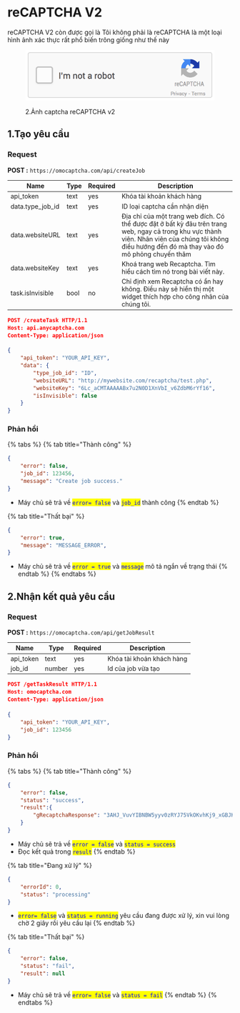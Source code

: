 # reCAPTCHA V2

reCAPTCHA V2 còn được gọi là Tôi không phải là  reCAPTCHA là một loại hình ảnh xác thực rất phổ biến trông giống như thế này

<figure><img src=".gitbook/assets/recaptchav2.gif" alt=""><figcaption><p>2.Ảnh captcha reCAPTCHA v2</p></figcaption></figure>

## 1.Tạo yêu cầu

### Request

**POST :** `https://omocaptcha.com/api/createJob`

| Name               | Type | Required | Description                                                                                                                                                                                        |
| ------------------ | ---- | -------- | -------------------------------------------------------------------------------------------------------------------------------------------------------------------------------------------------- |
| api\_token         | text | yes      | Khóa tài khoản khách hàng                                                                                                                                                                          |
| data.type\_job\_id | text | yes      | ID loại captcha cần nhận diện                                                                                                                                                                      |
| data.websiteURL    | text | yes      | Địa chỉ của một trang web đích. Có thể được đặt ở bất kỳ đâu trên trang web, ngay cả trong khu vực thành viên. Nhân viên của chúng tôi không điều hướng đến đó mà thay vào đó mô phỏng chuyến thăm |
| data.websiteKey    | text | yes      | Khoá trang web Recaptcha. Tìm hiểu cách tìm nó trong bài viết này.                                                                                                                                 |
| task.isInvisible   | bool | no       | Chỉ định xem Recaptcha có ẩn hay không. Điều này sẽ hiển thị một widget thích hợp cho công nhân của chúng tôi.                                                                                     |

```json
POST /createTask HTTP/1.1
Host: api.anycaptcha.com
Content-Type: application/json

{
	"api_token": "YOUR_API_KEY",
	"data": {
		"type_job_id": "ID",
		"websiteURL": "http://mywebsite.com/recaptcha/test.php",
		"websiteKey": "6Lc_aCMTAAAAABx7u2N0D1XnVbI_v6ZdbM6rYf16",
		"isInvisible": false
	}
}
```

### Phản hồi

{% tabs %}
{% tab title="Thành công" %}
```json
{
	"error": false,
	"job_id": 123456,
	"message": "Create job success."
}
```

* Máy chủ sẽ trả về <mark style="color:blue;">`error= false`</mark> và <mark style="color:blue;">`job_id`</mark> <mark style="color:blue;"></mark><mark style="color:blue;"></mark> thành công
{% endtab %}

{% tab title="Thất bại" %}
```json
{
	"error": true,
	"message": "MESSAGE_ERROR",
}
```

* Máy chủ sẽ trả về <mark style="color:blue;">`error = true`</mark> và <mark style="color:blue;">`message`</mark> mô tả ngắn về trạng thái
{% endtab %}
{% endtabs %}

## 2.Nhận kết quả yêu cầu

### Request

**POST :** `https://omocaptcha.com/api/getJobResult`

| Name       | Type   |  Required | Description               |
| ---------- | ------ | --------- | ------------------------- |
| api\_token | text   | yes       | Khóa tài khoản khách hàng |
| job\_id    | number | yes       | Id của job vừa tạo        |

```json
POST /getTaskResult HTTP/1.1
Host: omocaptcha.com
Content-Type: application/json

{
	"api_token": "YOUR_API_KEY",
	"job_id": 123456
}
```

### Phản hồi

{% tabs %}
{% tab title="Thành công" %}
```json
{
	"error": false,
	"status": "success",
	"result":{
		"gRecaptchaResponse": "3AHJ_VuvYIBNBW5yyv0zRYJ75VkOKvhKj9_xGBJKnQim...."
	}
}
```

* Máy chủ sẽ trả về <mark style="color:blue;">`error = false`</mark> và <mark style="color:blue;">`status = success`</mark>
* Đọc kết quả trong <mark style="color:blue;">`result`</mark>
{% endtab %}

{% tab title="Đang xử lý" %}
```json
{
	"errorId": 0,
	"status": "processing"
}
```

* <mark style="color:blue;">`error= false`</mark> và <mark style="color:blue;">`status = running`</mark> yêu cầu đang được xử lý, xin vui lòng chờ 2 giây rồi yêu cầu lại
{% endtab %}

{% tab title="Thất bại" %}
```json
{
	"error": false,
	"status": "fail",
	"result": null
}
```

* Máy chủ sẽ trả về <mark style="color:blue;"></mark> <mark style="color:blue;"></mark><mark style="color:blue;">`error= false`</mark> và <mark style="color:blue;">`status = fail`</mark>
{% endtab %}
{% endtabs %}

